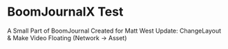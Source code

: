 # BoomJournalX Test
A Small Part of BoomJournal Created for Matt West
Update: ChangeLayout & Make Video Floating (Network -> Asset)
